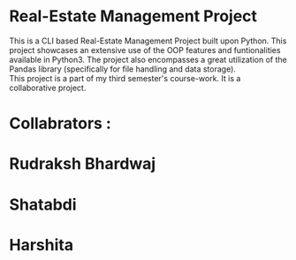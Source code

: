 # Real-Estate Management Project
This is a CLI based Real-Estate Management Project built upon Python. This project showcases an extensive use of the OOP features and funtionalities available in Python3.
The project also encompasses a great utilization of the Pandas library (specifically for file handling and data storage).
<br>
This project is a part of my third semester's course-work. It is a collaborative project.
<br>
# Collabrators :
# Rudraksh Bhardwaj
# Shatabdi
# Harshita
